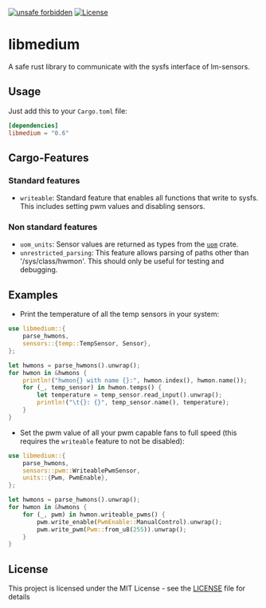 [![unsafe forbidden](https://img.shields.io/badge/unsafe-forbidden-success.svg)](https://github.com/rust-secure-code/safety-dance/)
[![License](https://img.shields.io/badge/license-MIT-blue.svg)](https://raw.githubusercontent.com/onur/cargo-license/master/LICENSE)

# libmedium
A safe rust library to communicate with the sysfs interface of lm-sensors.

## Usage

Just add this to your `Cargo.toml` file:

```toml
[dependencies]
libmedium = "0.6"
```

## Cargo-Features

### Standard features

* `writeable`: Standard feature that enables all functions that write to sysfs. This includes setting pwm values and disabling sensors.

### Non standard features

* `uom_units`: Sensor values are returned as types from the [`uom`](https://crates.io/crates/uom) crate.
* `unrestricted_parsing`: This feature allows parsing of paths other than '/sys/class/hwmon'. This should only be useful for testing and debugging.

## Examples

* Print the temperature of all the temp sensors in your system:

```rust
use libmedium::{
    parse_hwmons,
    sensors::{temp::TempSensor, Sensor},
};

let hwmons = parse_hwmons().unwrap();
for hwmon in &hwmons {
    println!("hwmon{} with name {}:", hwmon.index(), hwmon.name());
    for (_, temp_sensor) in hwmon.temps() {
        let temperature = temp_sensor.read_input().unwrap();
        println!("\t{}: {}", temp_sensor.name(), temperature);
    }
}
```

* Set the pwm value of all your pwm capable fans to full speed (this requires the `writeable` feature to not be disabled):

```rust
use libmedium::{
    parse_hwmons,
    sensors::pwm::WriteablePwmSensor,
    units::{Pwm, PwmEnable},
};

let hwmons = parse_hwmons().unwrap();
for hwmon in &hwmons {
    for (_, pwm) in hwmon.writeable_pwms() {
        pwm.write_enable(PwmEnable::ManualControl).unwrap();
        pwm.write_pwm(Pwm::from_u8(255)).unwrap();
    }
}
```

## License

This project is licensed under the MIT License - see the [LICENSE](LICENSE) file for details
